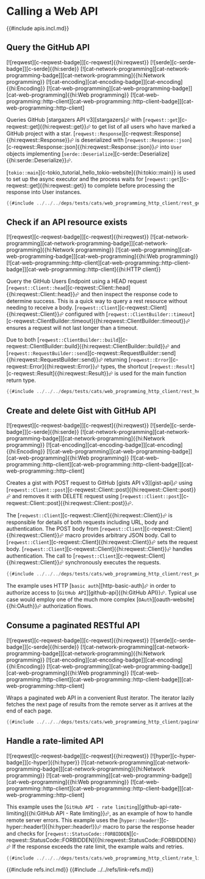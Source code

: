 # Calling a Web API

{{#include apis.incl.md}}

## Query the GitHub API

[![reqwest][c-reqwest-badge]][c-reqwest]{{hi:reqwest}}  [![serde][c-serde-badge]][c-serde]{{hi:serde}}  [![cat-network-programming][cat-network-programming-badge]][cat-network-programming]{{hi:Network programming}}  [![cat-encoding][cat-encoding-badge]][cat-encoding]{{hi:Encoding}}  [![cat-web-programming][cat-web-programming-badge]][cat-web-programming]{{hi:Web programming}}  [![cat-web-programming::http-client][cat-web-programming::http-client-badge]][cat-web-programming::http-client]

Queries GitHub [stargazers API v3][stargazers]⮳ with [`reqwest::get`][c-reqwest::get]{{hi:reqwest::get}}⮳ to get list of all users who have marked a GitHub project with a star. [`reqwest::Response`][c-reqwest::Response]{{hi:reqwest::Response}}⮳ is deserialized with [`reqwest::Response::json`][c-reqwest::Response::json]{{hi:reqwest::Response::json}}⮳ into `User` objects implementing [`serde::Deserialize`][c-serde::Deserialize]{{hi:serde::Deserialize}}⮳.

[`tokio::main`][c-tokio_tutorial_hello_tokio-website]{{hi:tokio::main}} is used to set up the async executor and the process waits for [`reqwest::get`][c-reqwest::get]{{hi:reqwest::get}} to complete before processing the response into User instances.

```rust
{{#include ../../../deps/tests/cats/web_programming_http_client/rest_get.rs}}
```

## Check if an API resource exists

[![reqwest][c-reqwest-badge]][c-reqwest]{{hi:reqwest}}  [![cat-network-programming][cat-network-programming-badge]][cat-network-programming]{{hi:Network programming}}  [![cat-web-programming][cat-web-programming-badge]][cat-web-programming]{{hi:Web programming}}  [![cat-web-programming::http-client][cat-web-programming::http-client-badge]][cat-web-programming::http-client]{{hi:HTTP client}}

Query the GitHub Users Endpoint using a HEAD request [`reqwest::Client::head`][c-reqwest::Client::head]{{hi:reqwest::Client::head}}⮳ and then inspect the response code to determine success. This is a quick way to query a rest resource without needing to receive a body. [`reqwest::Client`][c-reqwest::Client]{{hi:reqwest::Client}}⮳ configured with [`reqwest::ClientBuilder::timeout`][c-reqwest::ClientBuilder::timeout]{{hi:reqwest::ClientBuilder::timeout}}⮳ ensures a request will not last longer than a timeout.

Due to both [`reqwest::ClientBuilder::build`][c-reqwest::ClientBuilder::build]{{hi:reqwest::ClientBuilder::build}}⮳ and [`reqwest::RequestBuilder::send`][c-reqwest::RequestBuilder::send]{{hi:reqwest::RequestBuilder::send}}⮳ returning [`reqwest::Error`][c-reqwest::Error]{{hi:reqwest::Error}}⮳ types, the shortcut [`reqwest::Result`][c-reqwest::Result]{{hi:reqwest::Result}}⮳ is used for the main function return type.

```rust
{{#include ../../../deps/tests/cats/web_programming_http_client/rest_head.rs}}
```

## Create and delete Gist with GitHub API

[![reqwest][c-reqwest-badge]][c-reqwest]{{hi:reqwest}}  [![serde][c-serde-badge]][c-serde]{{hi:serde}}  [![cat-network-programming][cat-network-programming-badge]][cat-network-programming]{{hi:Network programming}}  [![cat-encoding][cat-encoding-badge]][cat-encoding]{{hi:Encoding}}  [![cat-web-programming][cat-web-programming-badge]][cat-web-programming]{{hi:Web programming}}  [![cat-web-programming::http-client][cat-web-programming::http-client-badge]][cat-web-programming::http-client]

Creates a gist with POST request to GitHub [gists API v3][gist-api]⮳ using [`reqwest::Client::post`][c-reqwest::Client::post]{{hi:reqwest::Client::post}}⮳ and removes it with DELETE request using [`reqwest::Client::post`][c-reqwest::Client::post]{{hi:reqwest::Client::post}}⮳.

The [`reqwest::Client`][c-reqwest::Client]{{hi:reqwest::Client}}⮳ is responsible for details of both requests including URL, body and authentication. The POST body from [`reqwest::Client`][c-reqwest::Client]{{hi:reqwest::Client}}⮳ macro provides arbitrary JSON body. Call to [`reqwest::Client`][c-reqwest::Client]{{hi:reqwest::Client}}⮳ sets the request body. [`reqwest::Client`][c-reqwest::Client]{{hi:reqwest::Client}}⮳ handles authentication. The call to [`reqwest::Client`][c-reqwest::Client]{{hi:reqwest::Client}}⮳ synchronously executes the requests.

```rust
{{#include ../../../deps/tests/cats/web_programming_http_client/rest_post.rs}}
```

The example uses HTTP [`basic auth`][http-basic-auth]⮳ in order to authorize access to [`GitHub API`][github-api]{{hi:GitHub API}}⮳. Typical use case would employ one of the much more complex [`OAuth`][oauth-website]{{hi:OAuth}}⮳ authorization flows.

## Consume a paginated RESTful API

[![reqwest][c-reqwest-badge]][c-reqwest]{{hi:reqwest}}  [![serde][c-serde-badge]][c-serde]{{hi:serde}}  [![cat-network-programming][cat-network-programming-badge]][cat-network-programming]{{hi:Network programming}}  [![cat-encoding][cat-encoding-badge]][cat-encoding]{{hi:Encoding}}  [![cat-web-programming][cat-web-programming-badge]][cat-web-programming]{{hi:Web programming}}  [![cat-web-programming::http-client][cat-web-programming::http-client-badge]][cat-web-programming::http-client]

Wraps a paginated web API in a convenient Rust iterator. The iterator lazily fetches the next page of results from the remote server as it arrives at the end of each page.

```rust
{{#include ../../../deps/tests/cats/web_programming_http_client/paginated.rs}}
```

## Handle a rate-limited API

[![reqwest][c-reqwest-badge]][c-reqwest]{{hi:reqwest}}  [![hyper][c-hyper-badge]][c-hyper]{{hi:hyper}}  [![cat-network-programming][cat-network-programming-badge]][cat-network-programming]{{hi:Network programming}}  [![cat-web-programming][cat-web-programming-badge]][cat-web-programming]{{hi:Web programming}}  [![cat-web-programming::http-client][cat-web-programming::http-client-badge]][cat-web-programming::http-client]

This example uses the [`GitHub API - rate limiting`][github-api-rate-limiting]{{hi:GitHub API - Rate limiting}}⮳, as an example of how to handle remote server errors. This example uses the [`hyper::header!`][c-hyper::header!]{{hi:hyper::header!}}⮳ macro to parse the response header and checks for [`reqwest::StatusCode::FORBIDDEN`][c-reqwest::StatusCode::FORBIDDEN]{{hi:reqwest::StatusCode::FORBIDDEN}}⮳ If the response exceeds the rate limit, the example waits and retries.

```rust
{{#include ../../../deps/tests/cats/web_programming_http_client/rate_limited.rs}}
```

{{#include refs.incl.md}}
{{#include ../../refs/link-refs.md}}

<div class="hidden">
</div>
